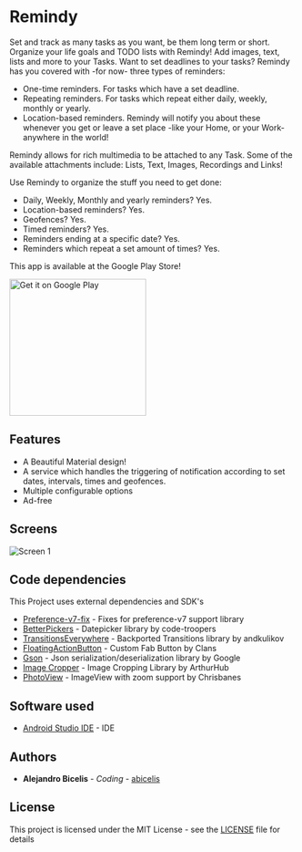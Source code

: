 # Remindy #

Set and track as many tasks as you want, be them long term or short. Organize your life goals and TODO lists with Remindy! Add images, text, lists and more to your Tasks. Want to set deadlines to your tasks? Remindy has you covered with -for now- three types of reminders:

- One-time reminders. For tasks which have a set deadline.
- Repeating reminders. For tasks which repeat either daily, weekly, monthly or yearly.
- Location-based reminders. Remindy will notify you about these whenever you get or leave a set place -like your Home, or your Work- anywhere in the world!

Remindy allows for rich multimedia to be attached to any Task. Some of the available attachments include: Lists, Text, Images, Recordings and Links!

Use Remindy to organize the stuff you need to get done:

- Daily, Weekly, Monthly and yearly reminders? Yes.
- Location-based reminders? Yes.
- Geofences? Yes.
- Timed reminders? Yes.
- Reminders ending at a specific date? Yes.
- Reminders which repeat a set amount of times? Yes.


This app is available at the Google Play Store!

<a target="_blank" href='https://play.google.com/store/apps/details?id=rs.com.razasaeed.memorizeme&pcampaignid=MKT-Other-global-all-co-prtnr-py-PartBadge-Mar2515-1'><img alt='Get it on Google Play' src='https://play.google.com/intl/en_us/badges/images/generic/en_badge_web_generic.png' width="240px"/></a>


## Features

- A Beautiful Material design!
- A service which handles the triggering of notification according to set dates, intervals, times and geofences.
- Multiple configurable options
- Ad-free



## Screens

<img alt='Screen 1' src='https://raw.githubusercontent.com/abicelis/Remindy/master/graphics/play_store/FeatureGraphic.png'/>

## Code dependencies

This Project uses external dependencies and SDK's

* [Preference-v7-fix](https://github.com/Gericop/Android-Support-Preference-V7-Fix) - Fixes for preference-v7 support library
* [BetterPickers](https://github.com/code-troopers/android-betterpickers) - Datepicker library by code-troopers
* [TransitionsEverywhere](https://github.com/andkulikov/Transitions-Everywhere) - Backported Transitions library by andkulikov
* [FloatingActionButton](https://github.com/Clans/FloatingActionButton) - Custom Fab Button by Clans
* [Gson](https://github.com/google/gson) - Json serialization/deserialization library by Google
* [Image Cropper](https://github.com/ArthurHub/Android-Image-Cropper) - Image Cropping Library by ArthurHub
* [PhotoView](https://github.com/chrisbanes/PhotoView) - ImageView with zoom support by Chrisbanes

## Software used

* [Android Studio IDE](https://developer.android.com/studio/index.html) - IDE

## Authors

* **Alejandro Bicelis** - *Coding* - [abicelis](https://github.com/abicelis)

## License

This project is licensed under the MIT License - see the [LICENSE](https://github.com/abicelis/Remindy/blob/master/LICENSE) file for details

